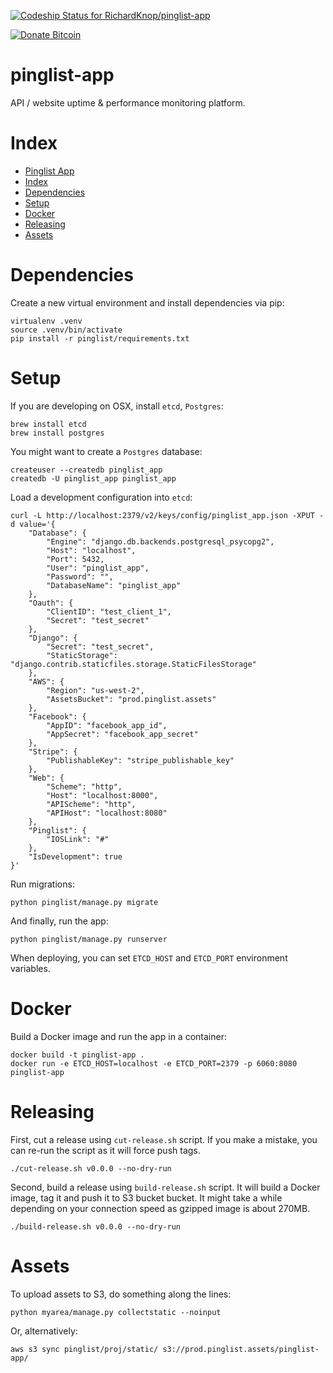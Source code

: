 [![Codeship Status for RichardKnop/pinglist-app](https://codeship.com/projects/bdb716b0-de18-0133-2702-6a683e002de2/status?branch=master)](https://codeship.com/projects/144590)

[![Donate Bitcoin](https://img.shields.io/badge/donate-bitcoin-orange.svg)](https://richardknop.github.io/donate/)

# pinglist-app

API / website uptime & performance monitoring platform.

# Index

* [Pinglist App](#pinglist-app)
* [Index](#index)
* [Dependencies](#dependencies)
* [Setup](#setup)
* [Docker](#docker)
* [Releasing](#releasing)
* [Assets](#assets)

# Dependencies

Create a new virtual environment and install dependencies via pip:

```
virtualenv .venv
source .venv/bin/activate
pip install -r pinglist/requirements.txt
```

# Setup

If you are developing on OSX, install `etcd`, `Postgres`:

```
brew install etcd
brew install postgres
```

You might want to create a `Postgres` database:

```
createuser --createdb pinglist_app
createdb -U pinglist_app pinglist_app
```

Load a development configuration into `etcd`:

```
curl -L http://localhost:2379/v2/keys/config/pinglist_app.json -XPUT -d value='{
    "Database": {
        "Engine": "django.db.backends.postgresql_psycopg2",
        "Host": "localhost",
        "Port": 5432,
        "User": "pinglist_app",
        "Password": "",
        "DatabaseName": "pinglist_app"
    },
    "Oauth": {
        "ClientID": "test_client_1",
        "Secret": "test_secret"
    },
    "Django": {
        "Secret": "test_secret",
        "StaticStorage": "django.contrib.staticfiles.storage.StaticFilesStorage"
    },
    "AWS": {
        "Region": "us-west-2",
        "AssetsBucket": "prod.pinglist.assets"
    },
    "Facebook": {
        "AppID": "facebook_app_id",
        "AppSecret": "facebook_app_secret"
    },
    "Stripe": {
        "PublishableKey": "stripe_publishable_key"
    },
    "Web": {
        "Scheme": "http",
        "Host": "localhost:8000",
        "APIScheme": "http",
        "APIHost": "localhost:8080"
    },
    "Pinglist": {
        "IOSLink": "#"
    },
    "IsDevelopment": true
}'
```

Run migrations:

```
python pinglist/manage.py migrate
```

And finally, run the app:

```
python pinglist/manage.py runserver
```

When deploying, you can set `ETCD_HOST` and `ETCD_PORT` environment variables.

# Docker

Build a Docker image and run the app in a container:

```
docker build -t pinglist-app .
docker run -e ETCD_HOST=localhost -e ETCD_PORT=2379 -p 6060:8080 pinglist-app
```

# Releasing

First, cut a release using `cut-release.sh` script. If you make a mistake, you can re-run the script as it will force push tags.

```
./cut-release.sh v0.0.0 --no-dry-run
```

Second, build a release using `build-release.sh` script. It will build a Docker image, tag it and push it to S3 bucket bucket. It might take a while depending on your connection speed as gzipped image is about 270MB.

```
./build-release.sh v0.0.0 --no-dry-run
```

# Assets

To upload assets to S3, do something along the lines:

```
python myarea/manage.py collectstatic --noinput
```

Or, alternatively:

```
aws s3 sync pinglist/proj/static/ s3://prod.pinglist.assets/pinglist-app/
```
